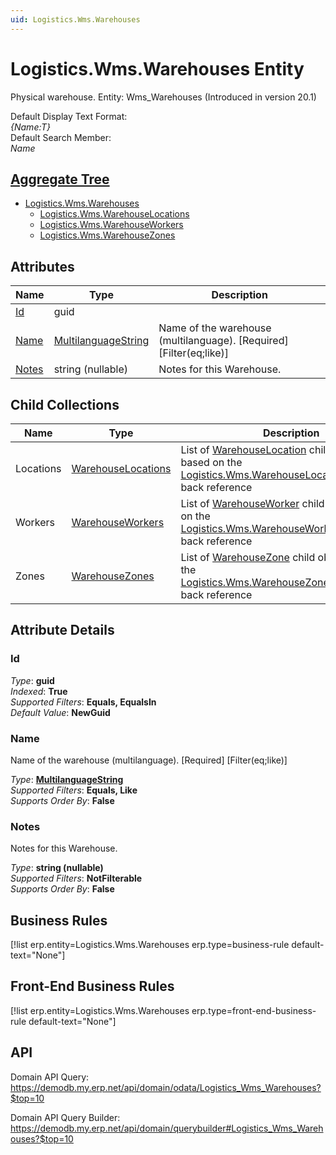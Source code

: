 ```yaml
---
uid: Logistics.Wms.Warehouses
---
```

# Logistics.Wms.Warehouses Entity

Physical warehouse. Entity: Wms_Warehouses (Introduced in version 20.1)

Default Display Text Format:  
_{Name:T}_  
Default Search Member:  
_Name_  

## [Aggregate Tree](xref:aggregates)  
* [Logistics.Wms.Warehouses](Logistics.Wms.Warehouses.md)  
  * [Logistics.Wms.WarehouseLocations](Logistics.Wms.WarehouseLocations.md)  
  * [Logistics.Wms.WarehouseWorkers](Logistics.Wms.WarehouseWorkers.md)  
  * [Logistics.Wms.WarehouseZones](Logistics.Wms.WarehouseZones.md)  

## Attributes

| Name | Type | Description |
| ---- | ---- | --- |
| [Id](Logistics.Wms.Warehouses.md#id) | guid |  
| [Name](Logistics.Wms.Warehouses.md#name) | [MultilanguageString](../data-types.md#multilanguagestring) | Name of the warehouse (multilanguage). [Required] [Filter(eq;like)] 
| [Notes](Logistics.Wms.Warehouses.md#notes) | string (nullable) | Notes for this Warehouse. 

## Child Collections

| Name | Type | Description |
| ---- | ---- | --- |
| Locations | [WarehouseLocations](Logistics.Wms.WarehouseLocations.md) | List of [WarehouseLocation](Logistics.Wms.WarehouseLocations.md) child objects, based on the [Logistics.Wms.WarehouseLocation.Warehouse](Logistics.Wms.WarehouseLocations.md#warehouse) back reference 
| Workers | [WarehouseWorkers](Logistics.Wms.WarehouseWorkers.md) | List of [WarehouseWorker](Logistics.Wms.WarehouseWorkers.md) child objects, based on the [Logistics.Wms.WarehouseWorker.Warehouse](Logistics.Wms.WarehouseWorkers.md#warehouse) back reference 
| Zones | [WarehouseZones](Logistics.Wms.WarehouseZones.md) | List of [WarehouseZone](Logistics.Wms.WarehouseZones.md) child objects, based on the [Logistics.Wms.WarehouseZone.Warehouse](Logistics.Wms.WarehouseZones.md#warehouse) back reference 


## Attribute Details

### Id

_Type_: **guid**  
_Indexed_: **True**  
_Supported Filters_: **Equals, EqualsIn**  
_Default Value_: **NewGuid**  

### Name

Name of the warehouse (multilanguage). [Required] [Filter(eq;like)]

_Type_: **[MultilanguageString](../data-types.md#multilanguagestring)**  
_Supported Filters_: **Equals, Like**  
_Supports Order By_: **False**  

### Notes

Notes for this Warehouse.

_Type_: **string (nullable)**  
_Supported Filters_: **NotFilterable**  
_Supports Order By_: **False**  



## Business Rules

[!list erp.entity=Logistics.Wms.Warehouses erp.type=business-rule default-text="None"]

## Front-End Business Rules

[!list erp.entity=Logistics.Wms.Warehouses erp.type=front-end-business-rule default-text="None"]

## API

Domain API Query:
<https://demodb.my.erp.net/api/domain/odata/Logistics_Wms_Warehouses?$top=10>

Domain API Query Builder:
<https://demodb.my.erp.net/api/domain/querybuilder#Logistics_Wms_Warehouses?$top=10>

